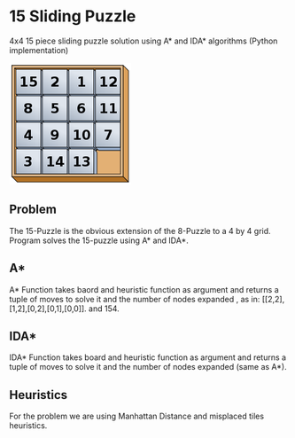 # 15 Sliding Puzzle

4x4 15 piece sliding puzzle solution using A* and IDA* algorithms (Python implementation)

![puzzle](15puzzle.svg.png)

## Problem

The 15-Puzzle is the obvious extension of the 8-Puzzle to a 4 by 4 grid. Program solves the 15-puzzle using A* and IDA*. 

## A*

A* Function takes baord and heuristic function as argument and returns a tuple of moves to solve it and the number of nodes expanded , as in: [[2,2],[1,2],[0,2],[0,1],[0,0]]. and 154.

## IDA*

IDA* Function takes board and heuristic function as argument and returns a tuple of moves to solve it and the number of nodes expanded (same as A*).

## Heuristics

For the problem we are using Manhattan Distance and misplaced tiles heuristics. 
